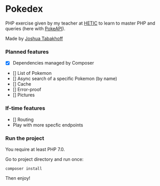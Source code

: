 # Pokedex

PHP exercise given by my teacher at [HETIC](https://hetic.net) to learn to master PHP and queries (here with [PokeAPI](https://pokeapi.co)).

Made by [Joshua Tabakhoff](https://twitter.com/joshtab_)

### Planned features

- [x] Dependencies managed by Composer
- [] List of Pokemon
- [] Async search of a specific Pokemon (by name)
- [] Cache
- [] Error-proof
- [] Pictures


### If-time features

- [] Routing
- Play with more specfic endpoints


### Run the project

You require at least PHP 7.0.

Go to project directory and run once:

```composer install```

Then enjoy!
